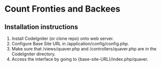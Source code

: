# Count Fronties and Backees
Installation instructions
----
1. Install CodeIgniter (or clone repo) onto web server.
2. Configure Base Site URL in /application/config/config.php.
3. Make sure that /views/quaver.php and /controllers/quaver.php are in the CodeIgniter directory.
4. Access the interface by going to {base-site-URL}/index.php/quaver.
